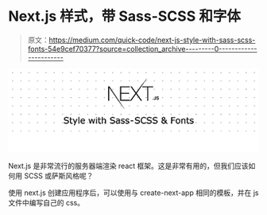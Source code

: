 # Next.js 样式，带 Sass-SCSS 和字体

> 原文：<https://medium.com/quick-code/next-js-style-with-sass-scss-fonts-54e9cef70377?source=collection_archive---------0----------------------->

![](img/389a3db13be40e9657611c6df866e94d.png)

Next.js 是非常流行的服务器端渲染 react 框架。这是非常有用的，但我们应该如何用 SCSS 或萨斯风格呢？

使用 next.js 创建应用程序后，可以使用与 create-next-app 相同的模板，并在 js 文件中编写自己的 css。